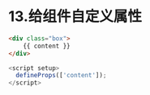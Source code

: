# 13.给组件自定义属性


```html
<div class="box">
    {{ content }}
</div>
```

```js
<script setup>
  defineProps(['content']);
</script>
```